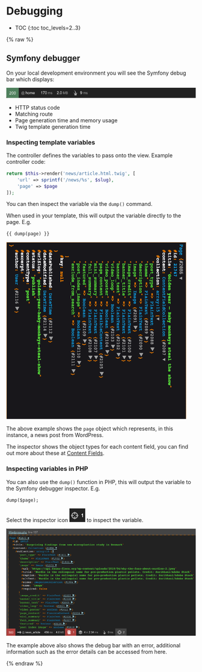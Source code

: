 # Debugging

* TOC
{:toc toc_levels=2..3}

{% raw %}

## Symfony debugger

On your local development environment you will see the Symfony debug bar which displays:

![Symfony debugger](assets/symfony-debugger.png)

* HTTP status code
* Matching route
* Page generation time and memory usage
* Twig template generation time

### Inspecting template variables

The controller defines the variables to pass onto the view. Example controller code:

```PHP
return $this->render('news/article.html.twig', [
    'url' => sprintf('/news/%s', $slug),
    'page' => $page
]);
```

You can then inspect the variable via the `dump()` command.

When used in your template, this will output the variable directly to the page. E.g.

```
{{ dump(page) }}
```

![Inspecting a variable via debug (in a template)](assets/dump-variable.png)

The above example shows the `page` object which represents, in this instance, a news post from WordPress.

The inspector shows the object types for each content field, you can find out more about these at [Content Fields](content-fields.md).

### Inspecting variables in PHP

You can also use the `dump()` function in PHP, this will output the variable to the Symfony debugger inspector. E.g.

```
dump($page);
```  

Select the inspector icon ![Inspector icon](assets/symfony-debugger-inspect-icon.png) to inspect the variable.

![Inspecting a variable via debug (in PHP)](assets/symfony-debugger-dump-variable.png)

The example above also shows the debug bar with an error, additional information such as the error details can be accessed 
from here.

{% endraw %}